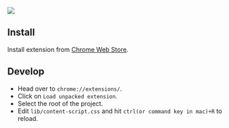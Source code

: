 ![](https://dl.dropboxusercontent.com/u/30162278/upwork-fix.png)

Install
---

Install extension from [Chrome Web Store](https://chrome.google.com/webstore/detail/upworkcom-fix/lkfkmclgcbiiimloolgamcfcdlhecfpa?hl=en-US&gl=001).

Develop
---

- Head over to `chrome://extensions/`.
- Click on `Load unpacked extension`.
- Select the root of the project.
- Edit `lib/content-script.css` and hit `ctrl(or command key in mac)+R` to reload.
